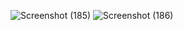 ![Screenshot (185)](https://github.com/Anish0099/Toggle_app/assets/109581121/0942fe76-b0d3-4fd8-832e-b9c55480269a)
![Screenshot (186)](https://github.com/Anish0099/Toggle_app/assets/109581121/1a6fa21a-d673-4cd6-a442-6ff52566955d)

